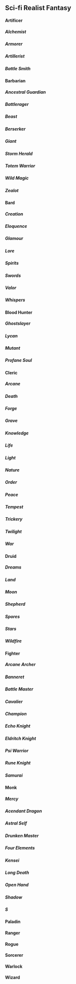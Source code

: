 ## Sci-fi Realist Fantasy
#### Artificer
##### Alchemist
##### Armorer
##### Artillerist
##### Battle Smith
#### Barbarian
##### Ancestral Guardian
##### Battlerager
##### Beast
##### Berserker
##### Giant
##### Storm Herald
##### Totem Warrior
##### Wild Magic
##### Zealot
#### Bard
##### Creation
##### Eloquence
##### Glamour
##### Lore
##### Spirits
##### Swords
##### Valor
##### Whispers
#### Blood Hunter
##### Ghostslayer
##### Lycan
##### Mutant
##### Profane Soul
#### Cleric
##### Arcane
##### Death
##### Forge
##### Grave
##### Knowledge
##### Life
##### Light
##### Nature
##### Order
##### Peace
##### Tempest
##### Trickery
##### Twilight
##### War
#### Druid
##### Dreams
##### Land
##### Moon
##### Shepherd
##### Spores
##### Stars
##### Wildfire
#### Fighter
##### Arcane Archer
##### Banneret
##### Battle Master
##### Cavalier
##### Champion
##### Echo Knight
##### Eldritch Knight
##### Psi Warrior
##### Rune Knight
##### Samurai
#### Monk
##### Mercy
##### Acendant Dragon
##### Astral Self
##### Drunken Master
##### Four Elements
##### Kensei
##### Long Death
##### Open Hand
##### Shadow
##### S
#### Paladin
#### Ranger
#### Rogue
#### Sorcerer
#### Warlock
#### Wizard